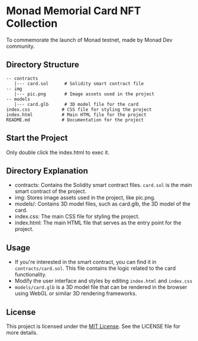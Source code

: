 # Monad Memorial Card NFT Collection 

To commemorate the launch of Monad testnet, made by Monad Dev community.

## Directory Structure

```
-- contracts
   |--- card.sol      # Solidity smart contract file
-- img
   |--- pic.png       # Image assets used in the project
-- models
   |--- card.glb      # 3D model file for the card
index.css            # CSS file for styling the project
index.html           # Main HTML file for the project
README.md            # Documentation for the project
```

## Start the Project
Only double click the index.html to exec it.

## Directory Explanation
- contracts: Contains the Solidity smart contract files. ```card.sol``` is the main smart contract of the project.
- img: Stores image assets used in the project, like pic.png.
- models/: Contains 3D model files, such as card.glb, the 3D model of the card.
- index.css: The main CSS file for styling the project.
- index.html: The main HTML file that serves as the entry point for the project.
  
## Usage
- If you're interested in the smart contract, you can find it in ```contracts/card.sol```. This file contains the logic related to the card functionality.
- Modify the user interface and styles by editing ``index.html`` and ``index.css``
- ```models/card.glb``` is a 3D model file that can be rendered in the browser using WebGL or similar 3D rendering frameworks.

## License
This project is licensed under the [MIT License](https://en.wikipedia.org/wiki/MIT_License). See the LICENSE file for more details.

